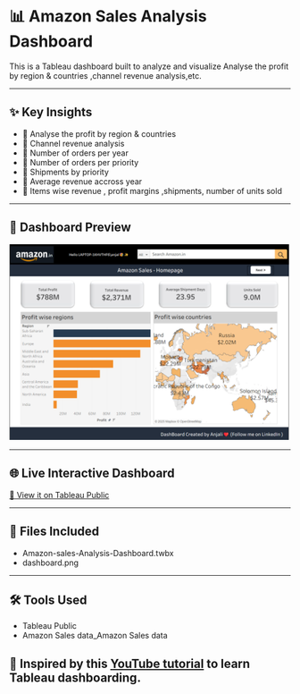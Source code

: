 # 📊 Amazon Sales Analysis Dashboard

This is a Tableau dashboard built to analyze and visualize Analyse the profit by region & countries ,channel revenue analysis,etc.

---

## ✨ Key Insights

- 🔹 Analyse the profit by region & countries
- 🔹 Channel revenue analysis
- 🔹 Number of orders per year
- 🔹 Number of orders per priority
- 🔹 Shipments by priority
- 🔹 Average revenue accross year
- 🔹 Items wise revenue , profit margins ,shipments, number of units sold
---

## 📸 Dashboard Preview

![Dashboard Screenshot](dashboard.png)

---

## 🌐 Live Interactive Dashboard

[🔗 View it on Tableau Public]([https://public.tableau.com/views/YourDashboardLinkHere](https://public.tableau.com/app/profile/anjali.jaisinghani7365/viz/AmazonSalesAnalysisDashboard_17536335797360/ItemAnalysis?publish=yes))

---

## 📁 Files Included

- Amazon-sales-Analysis-Dashboard.twbx
- dashboard.png
---

## 🛠 Tools Used

- Tableau Public
- Amazon Sales data_Amazon Sales data

## 🎥 Inspired by this [YouTube tutorial](https://www.youtube.com/watch?v=b-DUlYzMIdA&t=4898s) to learn Tableau dashboarding.

